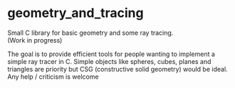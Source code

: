 # geometry_and_tracing
Small C library for basic geometry and some ray tracing. \
(Work in progress)

The goal is to provide efficient tools for people wanting to implement a simple ray tracer in C.
Simple objects like spheres, cubes, planes and triangles are priority but CSG (constructive solid geometry) would be ideal.
Any help / criticism is welcome
